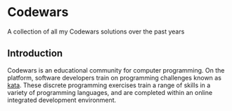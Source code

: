 # Codewars

A collection of all my Codewars solutions over the past years

## Introduction

Codewars is an educational community for computer programming. On the platform, software developers train on programming challenges known as [kata](https://en.wikipedia.org/wiki/Kata). These discrete programming exercises train a range of skills in a variety of programming languages, and are completed within an online integrated development environment.
